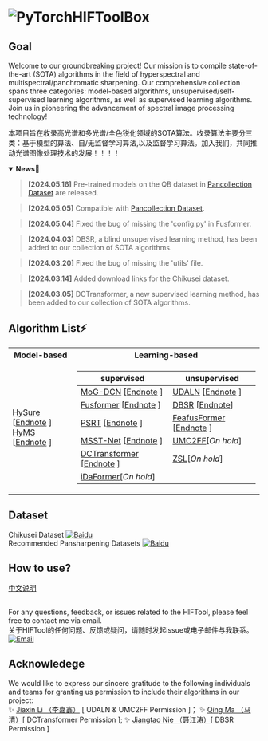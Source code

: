 # ![PyTorch](https://img.shields.io/badge/-white?style=for-the-badge&logo=pytorch)HIFToolBox
## Goal
Welcome to our groundbreaking project! Our mission is to compile state-of-the-art (SOTA) algorithms in the field of hyperspectral and multispectral/panchromatic sharpening. Our comprehensive collection spans three categories: model-based algorithms, unsupervised/self-supervised learning algorithms, as well as supervised learning algorithms. Join us in pioneering the advancement of spectral image processing technology!  

本项目旨在收录高光谱和多光谱/全色锐化领域的SOTA算法。收录算法主要分三类：基于模型的算法、自/无监督学习算法,以及监督学习算法。加入我们，共同推动光谱图像处理技术的发展！！！！

<details open>  <summary>  <b>News</b>📰 </summary> <p>
<!--  may -->  

> **[2024.05.16]**  Pre-trained models on the QB dataset in [Pancollection Dataset](https://github.com/liangjiandeng/PanCollection) are released.     

> **[2024.05.05]**  Compatible with [Pancollection Dataset](https://github.com/liangjiandeng/PanCollection).     

> **[2024.05.04]**  Fixed the bug of missing the 'config.py' in Fusformer.     

> **[2024.04.03]**  DBSR, a blind unsupervised learning method, has been added to our collection of SOTA algorithms.   

> **[2024.03.20]**  Fixed the bug of missing the 'utils' file.  

> **[2024.03.14]**  Added download links for the Chikusei dataset.   

> **[2024.03.05]**  DCTransformer, a new supervised learning method, has been added to our collection of SOTA algorithms.  
</p></details>

## Algorithm List⚡
<table>
<tr><th> Model-based </th><th>Learning-based</th></tr>
<tr><td>


 [HySure](https://github.com/alfaiate/HySure) [[Endnote](https://serveri.dotaindex.com/enw.php?q=info:MO4wOAc9b08J:scholar.google.com/&output=citation&scisdr=ClGi1W3VGAA:AFWwaeYAAAAAZfztZSG-TNwxaiI6XKNB_oyLblg&scisig=AFWwaeYAAAAAZfztZbzgCePAMT0xni7804KkXUQ&scisf=3&ct=citation&cd=-1&hl=zh-CN)  ]  
 [HyMS](https://github.com/Caoxuheng/HyMS) [[Endnote](https://serveri.dotaindex.com/enw.php?q=info:xLPyMJZ-FpMJ:scholar.google.com/&output=citation&scisdr=ClGi7GzdGAA:AFWwaeYAAAAAZfKHBs36iuksvtwHR3tOxJj4K_E&scisig=AFWwaeYAAAAAZfKHBi22c5pG0ocO8IdsD7IeD64&scisf=3&ct=citation&cd=-1&hl=zh-CN)  ]    
</td><td>

|   supervised   |   unsupervised   |
|--|--|
| [MoG-DCN](https://github.com/chengerr/Model-Guided-Deep-Hyperspectral-Image-Super-resolution) [[Endnote](https://serveri.dotaindex.com/enw.php?q=info:S7MfxO8q8aEJ:scholar.google.com/&output=citation&scisdr=ClGzTYxKGAA:AFWwaeYAAAAAZfzqejxMF1uMuFewQyuLumZKVjA&scisig=AFWwaeYAAAAAZfzqerlv_jCaJWoP-90-w_cFxFk&scisf=3&ct=citation&cd=-1&hl=zh-CN)  ]  |  [UDALN](https://github.com/JiaxinLiCAS/UDALN_GRSL) [[Endnote](https://serveri.dotaindex.com/enw.php?q=info:qgfL7WGaxdIJ:scholar.google.com/&output=citation&scisdr=ClH0gIhKGAA:AFWwaeYAAAAAZfztqCBAClOLL8rzuwlxJRpqoVg&scisig=AFWwaeYAAAAAZfztqN2brdoZRzp3r_r9I80dbow&scisf=3&ct=citation&cd=-1&hl=zh-CN)  ]  |  
| [Fusformer](https://github.com/J-FHu/Fusformer) [[Endnote](https://serveri.dotaindex.com/enw.php?q=info:Y_VL4yy1P_UJ:scholar.google.com/&output=citation&scisdr=ClEn-LSRGAA:AFWwaeYAAAAAZfzqzZaG0x6P_W0y8oPgrdOgHQ8&scisig=AFWwaeYAAAAAZfzqzZnBXY48xwYQSuCjBZ2Ksug&scisf=3&ct=citation&cd=-1&hl=zh-CN)  ]|[DBSR](https://github.com/JiangtaoNie/DBSR) [[Endnote](https://usercontent.cljtscd.com/scholar.enw?q=info:RsVj1tIoZW8J:scholar.google.com/&output=citation&scisdr=ClEJoW84GAA:AFWwaeYAAAAAZgzUB15HxpVbEk-pe7xcv0vQoq4&scisig=AFWwaeYAAAAAZgzUBzHlJPxWuRcd488RrViyj3o&scisf=3&ct=citation&cd=-1&hl=en)] |
| [PSRT](https://github.com/shangqideng/PSRT) [[Endnote](https://serveri.dotaindex.com/enw.php?q=info:v1UsDdmP02kJ:scholar.google.com/&output=citation&scisdr=ClEn-KBbGAA:AFWwaeYAAAAAZfzq836StZmuiBOmfmVVq4N10Os&scisig=AFWwaeYAAAAAZfzq85hczfI6DL9lRnYwzy3M_pM&scisf=3&ct=citation&cd=-1&hl=zh-CN)  ]  |[FeafusFormer](https://github.com/Caoxuheng/FeafusFormer) [[Endnote](https://serveri.dotaindex.com/enw.php?q=info:aMfnxk1NCsIJ:scholar.google.com/&output=citation&scisdr=ClE2KNo0GAA:AFWwaeYAAAAAZfzt5IO3l3FK900X1f__rVGoU7s&scisig=AFWwaeYAAAAAZfzt5KuMGawtVE7Gjgzoc0mzkQ0&scisf=3&ct=citation&cd=-1&hl=zh-CN)  ]| 
| [MSST-Net](https://github.com/jx-mzc/MSST-Net) [[Endnote](https://serveri.dotaindex.com/enw.php?q=info:SL2o22p2NUQJ:scholar.google.com/&output=citation&scisdr=ClGT3Z9GGAA:AFWwaeYAAAAAZfzrHSbuijFA2riDQJZEXZr1GnE&scisig=AFWwaeYAAAAAZfzrHYGTYyXUa-y0H73FZG5JTXM&scisf=3&ct=citation&cd=-1&hl=zh-CN)  ]  |[UMC2FF](https://github.com/JiaxinLiCAS/UMC2FF_GRSL)[*On hold*] |  
| [DCTransformer](https://github.com/qingma2016/DCTransformer) [[Endnote](https://serveri.dotaindex.com/enw.php?q=info:yGUmoYD5aNoJ:scholar.google.com/&output=citation&scisdr=ClG_1Q4VGAA:AFWwaeYAAAAAZfzrkFunjs4brfHK-MujBieQ_Wo&scisig=AFWwaeYAAAAAZfzrkGWmRph52cvPtHZn16FAByQ&scisf=3&ct=citation&cd=-1&hl=zh-CN)  ] |[ZSL](https://github.com/renweidian/ZSL)[*On hold*] |
| [iDaFormer](https://github.com/Caoxuheng/iDaFormer)[*On hold*]  | |
</td></tr> </table>   

## Dataset  
Chikusei Dataset [![Baidu](https://img.shields.io/badge/-AI&nbsp;Studio-white?style=flat&logo=baidu&logoColor=blue)](https://aistudio.baidu.com/datasetdetail/262154)  
Recommended Pansharpening Datasets [![Baidu](https://img.shields.io/badge/PanCollection-white?style=flat&logo=baidu&logoColor=blue)](https://github.com/liangjiandeng/PanCollection)

## How to use?
[中文说明](https://blog.csdn.net/Syuhen/article/details/139836202)

## 
 For any questions, feedback, or issues related to the HIFTool, please feel free to contact me via email.  
 关于HIFTool的任何问题、反馈或疑问，请随时发起issue或电子邮件与我联系。  
  [![Email](https://img.shields.io/badge/-caoxuhengcn%20(Supporting%20EN/CN)%20-white?style=square&logo=Gmail&link=mailto:caoxuhengcn@gmail.com)](mailto:caoxuhengcn@gmail.com)   
 ## Acknowledege
We would like to express our sincere gratitude to the following individuals and teams for granting us permission to include their algorithms in our project:  
 ✨ [Jiaxin Li （李嘉鑫）](https://github.com/JiaxinLiCAS) [ UDALN & UMC2FF Permission ]； ✨ [Qing Ma （马 清）](https://github.com/qingma2016)[ DCTransformer Permission ];  ✨ [Jiangtao Nie （聂江涛）](https://github.com/JiangtaoNie)[ DBSR Permission ]  

